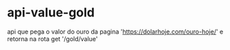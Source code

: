 # api-value-gold
 api que pega o valor do ouro da pagina 'https://dolarhoje.com/ouro-hoje/' e retorna na rota get '/gold/value'

